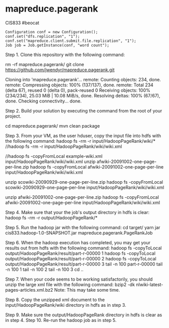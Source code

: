 # mapreduce.pagerank
CIS833
#beocat

    Configuration conf = new Configuration();
    conf.set("dfs.replication", "1");
    conf.set("mapreduce.client.submit.file.replication", "1");
    Job job = Job.getInstance(conf, "word count");

Step 1. Clone this repository with the following command:

rm -rf mapreduce.pagerank/
git clone https://github.com/jwendyr/mapreduce.pagerank.git

Cloning into 'mapreduce.pagerank'...
remote: Counting objects: 234, done.
remote: Compressing objects: 100% (137/137), done.
remote: Total 234 (delta 67), reused 0 (delta 0), pack-reused 0
Receiving objects: 100% (234/234), 25.03 MiB | 10.08 MiB/s, done.
Resolving deltas: 100% (67/67), done.
Checking connectivity... done.

Step 2. Build your solution by executing the command from the root of your project.

cd mapreduce.pagerank/
mvn clean package

Step 3. From your VM, as the user hduser, copy the input file into hdfs with the following command:
hadoop fs -rm -r input/HadoopPageRank/wiki/*
//hadoop fs -rm -r input/HadoopPageRank/wiki/wiki.xml

//hadoop fs -copyFromLocal example-wiki.xml input/HadoopPageRank/wiki/wiki.xml
unzip afwiki-20091002-one-page-per-line.zip
hadoop fs -copyFromLocal afwiki-20091002-one-page-per-line input/HadoopPageRank/wiki/wiki.xml

unzip scowiki-20090929-one-page-per-line.zip
hadoop fs -copyFromLocal scowiki-20090929-one-page-per-line input/HadoopPageRank/wiki/wiki.xml

unzip afwiki-20091002-one-page-per-line.zip
hadoop fs -copyFromLocal afwiki-20091002-one-page-per-line input/HadoopPageRank/wiki/wiki.xml

Step 4. Make sure that your the job's output directory in hdfs is clear:
hadoop fs -rm -r output/HadoopPageRank/*

Step 5. Run the hadoop jar with the following command:
cd target/
yarn jar cis833.hadoop-1.0-SNAPSHOT.jar mapreduce.pagerank.PageRankJob

Step 6. When the hadoop execution has completed, you may get your results out from hdfs with the following command:
hadoop fs -copyToLocal output/HadoopPageRank/result/part-r-00000 1
hadoop fs -copyToLocal output/HadoopPageRank/result/part-r-00000 2
hadoop fs -copyToLocal output/HadoopPageRank/result/part-r-00000 3
tail -n 100 part-r-00000
tail -n 100 1
tail -n 100 2
tail -n 100 3
cd ..

Step 7. When your code seems to be working satisfactorily, you should unzip the large xml file with the following command:
bzip2 -dk nlwiki-latest-pages-articles.xml.bz2
Note: This may take some time.

Step 8. Copy the unzipped xml document to the input/HadoopPageRank/wiki directory in hdfs as in step 3.

Step 9. Make sure the output/HadoopPageRank directory in hdfs is clear as in step 4.
Step 10. Re-run the hadoop job as in step 5.
